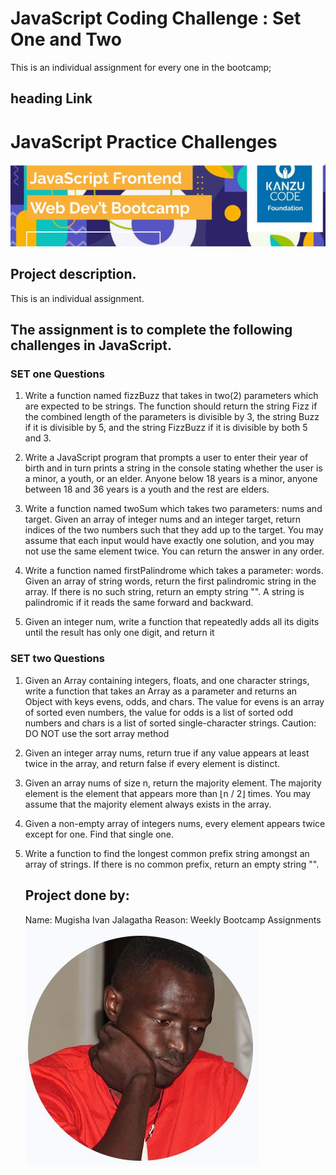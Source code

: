 # JavaScript Coding Challenge : Set One and Two
  This is an individual assignment for every one in the bootcamp;
  ## heading Link
  
  # JavaScript Practice Challenges 
  ![Frontend-Challenge set one and Two ](./img/logo.JPG)

  

## Project description.
 This is an individual assignment.
 ## The assignment is to complete the following challenges in JavaScript.

 ### SET one Questions

1. Write a function named fizzBuzz that takes in two(2) parameters which are expected to be strings. The function should return the string Fizz if the combined length of the parameters is divisible by 3, the string Buzz if it is divisible by 5, and the string FizzBuzz if it is divisible by both 5 and 3.

2. Write a JavaScript program that prompts a user to enter their year of birth and in turn prints a string in the console stating whether the user is a minor, a youth, or an elder.  Anyone below 18 years is a minor, anyone between 18 and 36 years is a youth and the rest are elders.

3. Write a function named twoSum which takes two parameters: nums and target. Given an array of integer nums and an integer target, return indices of the two numbers such that they add up to the target. You may assume that each input would have exactly one solution, and you may not use the same element twice.
You can return the answer in any order.

4. Write a function named firstPalindrome which takes a parameter: words. Given an array of string words, return the first palindromic string in the array. If there is no such string, return an empty string "".
A string is palindromic if it reads the same forward and backward.

5. Given an integer num, write a function that repeatedly adds all its digits until the result has only one digit, and return it
 
 ### SET two Questions
1. Given an Array containing integers, floats, and one character strings, write a function that takes an Array as a parameter and returns an Object with keys evens, odds, and chars. The value for evens is an array of sorted even numbers, the value for odds is a list of sorted odd numbers and chars is a list of sorted single-character strings.
Caution: DO NOT use the sort array method

2. Given an integer array nums, return true if any value appears at least twice in the array, and return false if every element is distinct.
   
3. Given an array nums of size n, return the majority element. The majority element is the element that appears more than ⌊n / 2⌋ times. You may assume that the majority element always exists in the array.

4. Given a non-empty array of integers nums, every element appears twice except for one. Find that single one.

5. Write a function to find the longest common prefix string amongst an array of strings. If there is no common prefix, return an empty string "".
   ## Project done by: 
   Name: Mugisha Ivan Jalagatha
   Reason: Weekly Bootcamp Assignments
   ![Mugisha Ivan J](./img/ivanj.JPG)






